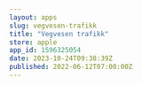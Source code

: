 ```yaml
---
layout: apps
slug: vegvesen-trafikk
title: "Vegvesen trafikk"
store: apple
app_id: 1596325054
date: 2023-10-24T09:38:39Z
published: 2022-06-12T07:00:00Z
---
```

